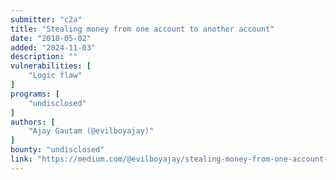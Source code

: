 ```yaml
---
submitter: "c2a"
title: "Stealing money from one account to another account"
date: "2018-05-02"
added: "2024-11-03"
description: ""
vulnerabilities: [
    "Logic flaw"
]
programs: [
    "undisclosed"
]
authors: [
    "Ajay Gautam (@evilboyajay)"
]
bounty: "undisclosed"
link: "https://medium.com/@evilboyajay/stealing-money-from-one-account-to-another-account-d7c5ee68922b"
---
```




